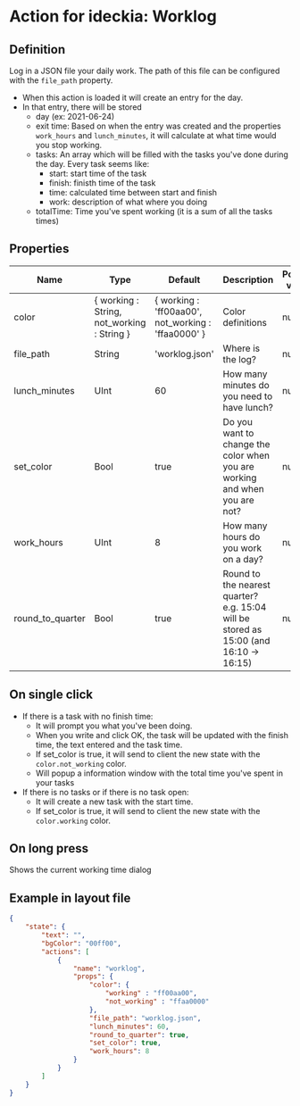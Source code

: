 # Action for ideckia: Worklog

## Definition

Log in a JSON file your daily work. The path of this file can be configured with the `file_path` property.

* When this action is loaded it will create an entry for the day.
* In that entry, there will be stored
  * day (ex: 2021-06-24)
  * exit time: Based on when the entry was created and the properties `work_hours` and `lunch_minutes`, it will calculate at what time would you stop working.
  * tasks: An array which will be filled with the tasks you've done during the day. Every task seems like:
    * start: start time of the task
    * finish: finisth time of the task
    * time: calculated time between start and finish
    * work: description of what where you doing
  * totalTime: Time you've spent working (it is a sum of all the tasks times)

## Properties

| Name | Type | Default | Description | Possible values |
| ----- |----- | ----- | ----- | ----- |
| color | { working : String, not_working : String } | { working : 'ff00aa00', not_working : 'ffaa0000' } | Color definitions | null |
| file_path | String | 'worklog.json' | Where is the log? | null |
| lunch_minutes | UInt | 60 | How many minutes do you need to have lunch? | null |
| set_color | Bool | true | Do you want to change the color when you are working and when you are not? | null |
| work_hours | UInt | 8 | How many hours do you work on a day? | null |
| round_to_quarter | Bool | true | Round to the nearest quarter? e.g. 15:04 will be stored as 15:00 (and 16:10 -> 16:15)  | null |

## On single click

* If there is a task with no finish time:
  * It will prompt you what you've been doing.
  * When you write and click OK, the task will be updated with the finish time, the text entered and the task time.
  * If set_color is true, it will send to client the new state with the `color.not_working` color.
  * Will popup a information window with the total time you've spent in your tasks
* If there is no tasks or if there is no task open:
  * It will create a new task with the start time.
  * If set_color is true, it will send to client the new state with the `color.working` color.

## On long press

Shows the current working time dialog

## Example in layout file

```json
{
    "state": {
        "text": "",
        "bgColor": "00ff00",
        "actions": [
            {
                "name": "worklog",
                "props": {
                    "color": {
                        "working" : "ff00aa00",
                        "not_working" : "ffaa0000"
                    },
                    "file_path": "worklog.json",
                    "lunch_minutes": 60,
                    "round_to_quarter": true,
                    "set_color": true,
                    "work_hours": 8
                }
            }
        ]
    }
}
```
